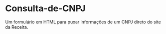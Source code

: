 # Consulta-de-CNPJ
Um formulário em HTML para puxar informações de um CNPJ direto do site da Receita.
